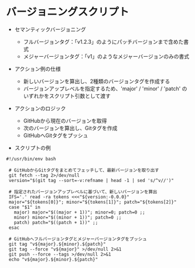 # バージョニングスクリプト
- セマンティックバージョニング
  - フルバージョンタグ：「v1.2.3」のようにパッチバージョンまで含めた書式
  - メジャーバージョンタグ：「v1」のようなメジャーバージョンのみの書式

- アクション例の仕様
  - 新しいバージョンを算出し、2種類のバージョンタグを作成する
  - バージョンアップレベルを指定するため、'major' / 'minor' / 'patch' のいずれかをスクリプト引数として渡す

- アクションのロジック
  - GitHubから現在のバージョンを取得
  - 次のバージョンを算出し、Gitタグを作成
  - GitHubへGitタグをプッシュ
 
- スクリプトの例
```
#!/usr/bin/env bash

 # GitHubからGitタグをまとめてフェッチして、最新バージョンを取り出す
 git fetch --tag 2>/dev/null
 version="$(git tag --sort=-v:refname | head -1 | sed 's/^v//')"

 # 指定されたバージョンアップレベルに基づいて、新しいバージョンを算出
 IFS='.' read -ra tokens <<<"${version:-0.0.0}"
 major="${tokens[0]}"; minor="${tokens[1]}"; patch="${tokens[2]}"
 case "$1" in
   major) major="$((major + 1))"; minor=0; patch=0 ;;
   minor) minor="$((minor + 1))"; patch=0 ;;
   patch) patch="$((patch + 1))" ;;
 esac

 # GitHubへフルバージョンタグとメジャーバージョンタグをプッシュ
 git tag "v${major}.${minor}.${patch}"
 git tag --force "v${major}" >/dev/null 2>&1
 git push --force --tags >/dev/null 2>&1
 echo "v${major}.${minor}.${patch}"
```
